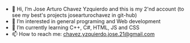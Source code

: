 - 👋 Hi, I’m Jose Arturo Chavez Yzquierdo and this is my 2'nd account (to see my best's projects josearturochavez in git-hub)
- 👀 I’m interested in general programing and Web development
- 🌱 I’m currently learning C++, C#, HTML, JS and CSS 
- 📫 How to reach me: chavez.yzquierdo.jose.21@gmail.com

<!---
theturogamer/theturogamer is a ✨ special ✨ repository because its `README.md` (this file) appears on your GitHub profile.
You can click the Preview link to take a look at your changes.
--->
